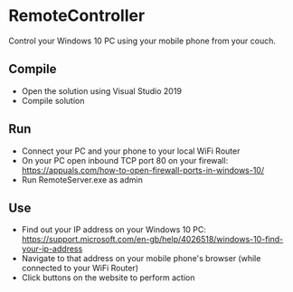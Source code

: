 # RemoteController
Control your Windows 10 PC using your mobile phone from your couch.

## Compile
- Open the solution using Visual Studio 2019
- Compile solution

## Run
- Connect your PC and your phone to your local WiFi Router
- On your PC open inbound TCP port 80 on your firewall: https://appuals.com/how-to-open-firewall-ports-in-windows-10/
- Run RemoteServer.exe as admin

## Use
- Find out your IP address on your Windows 10 PC: https://support.microsoft.com/en-gb/help/4026518/windows-10-find-your-ip-address
- Navigate to that address on your mobile phone's browser (while connected to your WiFi Router)
- Click buttons on the website to perform action
